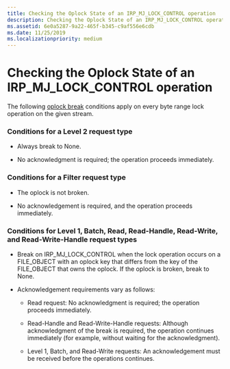 ```yaml
---
title: Checking the Oplock State of an IRP_MJ_LOCK_CONTROL operation
description: Checking the Oplock State of an IRP_MJ_LOCK_CONTROL operation
ms.assetid: 6e0a5287-9a22-465f-b345-c9af556e6cdb
ms.date: 11/25/2019
ms.localizationpriority: medium
---
```


# Checking the Oplock State of an IRP_MJ_LOCK_CONTROL operation

The following [oplock break](./breaking-oplocks.md) conditions apply on every byte range lock operation on the given stream.

### Conditions for a Level 2 request type

- Always break to None.

- No acknowledgment is required; the operation proceeds immediately.

### Conditions for a Filter request type

- The oplock is not broken.

- No acknowledgement is required, and the operation proceeds immediately.

### Conditions for Level 1, Batch, Read, Read-Handle, Read-Write, and Read-Write-Handle request types

- Break on IRP_MJ_LOCK_CONTROL when the lock operation occurs on a FILE_OBJECT with an oplock key that differs from the key of the FILE_OBJECT that owns the oplock. If the oplock is broken, break to None.

- Acknowledgement requirements vary as follows:

  - Read request: No acknowledgment is required; the operation proceeds immediately.

  - Read-Handle and Read-Write-Handle requests: Although acknowledgment of the break is required, the operation continues immediately (for example, without waiting for the acknowledgment).

  - Level 1, Batch, and Read-Write requests: An acknowledgement must be received before the operations continues.